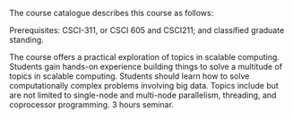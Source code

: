 The course catalogue describes this course as follows:

Prerequisites: CSCI-311, or CSCI 605 and CSCI211; and classified graduate standing.

The course offers a practical exploration of topics in scalable computing. Students gain hands-on experience building things to solve a multitude of topics in scalable computing. Students should learn how to solve computationally complex problems involving big data. Topics include but are not limited to single-node and multi-node parallelism, threading, and coprocessor programming. 3 hours seminar.

